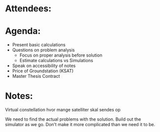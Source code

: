 # Attendees:


# Agenda:

- Present basic calculations
- Questions on problem analysis
	- Focus on proper analysis before solution
	- Estimate calculations vs Simulations
- Speak on accessibility of notes
- Price of Groundstation (KSAT)
- Master Thesis Contract

# Notes:

Virtual constellation 
hvor mange satelliter skal sendes op 

We need to find the actual problems with the solution. 
Build out the simulator as we go. Don't make it more complicated than we need it to be. 





